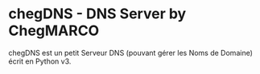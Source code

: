 chegDNS - DNS Server by ChegMARCO
==================================

chegDNS est un petit Serveur DNS (pouvant gérer les Noms de Domaine) écrit en Python v3.